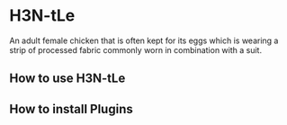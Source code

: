 # H3N-tLe
 An adult female chicken that is often kept for its eggs which is wearing a strip of processed fabric commonly worn in combination with a suit.


## __How to use H3N-tLe__


## __How to install Plugins__
<!-- UwU senpai pwease teach me how I can instawl pwugins -->




